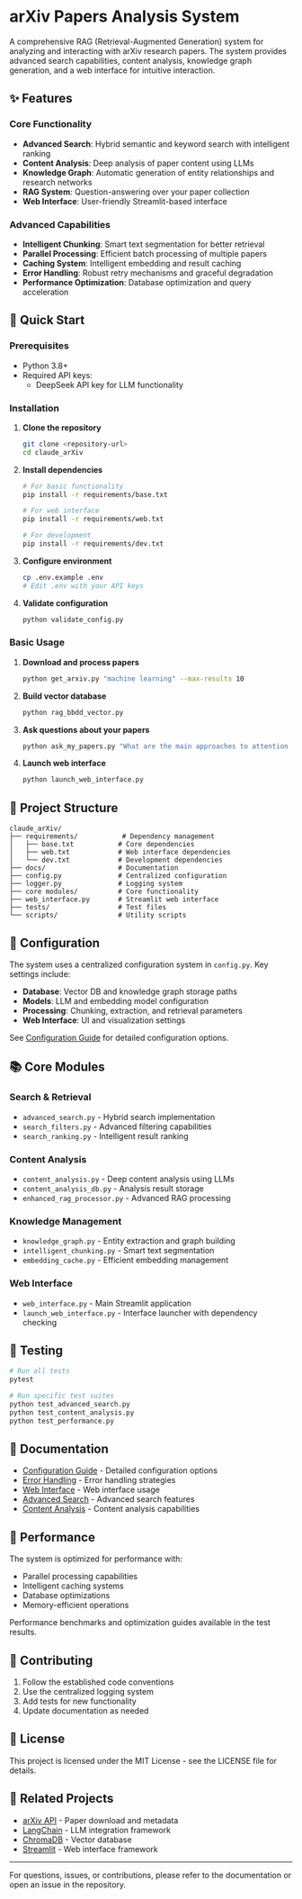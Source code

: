 # arXiv Papers Analysis System

A comprehensive RAG (Retrieval-Augmented Generation) system for analyzing and interacting with arXiv research papers. The system provides advanced search capabilities, content analysis, knowledge graph generation, and a web interface for intuitive interaction.

## ✨ Features

### Core Functionality
- **Advanced Search**: Hybrid semantic and keyword search with intelligent ranking
- **Content Analysis**: Deep analysis of paper content using LLMs
- **Knowledge Graph**: Automatic generation of entity relationships and research networks
- **RAG System**: Question-answering over your paper collection
- **Web Interface**: User-friendly Streamlit-based interface

### Advanced Capabilities
- **Intelligent Chunking**: Smart text segmentation for better retrieval
- **Parallel Processing**: Efficient batch processing of multiple papers
- **Caching System**: Intelligent embedding and result caching
- **Error Handling**: Robust retry mechanisms and graceful degradation
- **Performance Optimization**: Database optimization and query acceleration

## 🚀 Quick Start

### Prerequisites
- Python 3.8+
- Required API keys:
  - DeepSeek API key for LLM functionality

### Installation

1. **Clone the repository**
   ```bash
   git clone <repository-url>
   cd claude_arXiv
   ```

2. **Install dependencies**
   ```bash
   # For basic functionality
   pip install -r requirements/base.txt
   
   # For web interface
   pip install -r requirements/web.txt
   
   # For development
   pip install -r requirements/dev.txt
   ```

3. **Configure environment**
   ```bash
   cp .env.example .env
   # Edit .env with your API keys
   ```

4. **Validate configuration**
   ```bash
   python validate_config.py
   ```

### Basic Usage

1. **Download and process papers**
   ```bash
   python get_arxiv.py "machine learning" --max-results 10
   ```

2. **Build vector database**
   ```bash
   python rag_bbdd_vector.py
   ```

3. **Ask questions about your papers**
   ```bash
   python ask_my_papers.py "What are the main approaches to attention mechanisms?"
   ```

4. **Launch web interface**
   ```bash
   python launch_web_interface.py
   ```

## 📁 Project Structure

```
claude_arXiv/
├── requirements/           # Dependency management
│   ├── base.txt           # Core dependencies
│   ├── web.txt            # Web interface dependencies
│   └── dev.txt            # Development dependencies
├── docs/                  # Documentation
├── config.py              # Centralized configuration
├── logger.py              # Logging system
├── core modules/          # Core functionality
├── web_interface.py       # Streamlit web interface
├── tests/                 # Test files
└── scripts/               # Utility scripts
```

## 🔧 Configuration

The system uses a centralized configuration system in `config.py`. Key settings include:

- **Database**: Vector DB and knowledge graph storage paths
- **Models**: LLM and embedding model configuration
- **Processing**: Chunking, extraction, and retrieval parameters
- **Web Interface**: UI and visualization settings

See [Configuration Guide](README_CONFIG.md) for detailed configuration options.

## 📚 Core Modules

### Search & Retrieval
- `advanced_search.py` - Hybrid search implementation
- `search_filters.py` - Advanced filtering capabilities
- `search_ranking.py` - Intelligent result ranking

### Content Analysis
- `content_analysis.py` - Deep content analysis using LLMs
- `content_analysis_db.py` - Analysis result storage
- `enhanced_rag_processor.py` - Advanced RAG processing

### Knowledge Management
- `knowledge_graph.py` - Entity extraction and graph building
- `intelligent_chunking.py` - Smart text segmentation
- `embedding_cache.py` - Efficient embedding management

### Web Interface
- `web_interface.py` - Main Streamlit application
- `launch_web_interface.py` - Interface launcher with dependency checking

## 🧪 Testing

```bash
# Run all tests
pytest

# Run specific test suites
python test_advanced_search.py
python test_content_analysis.py
python test_performance.py
```

## 📖 Documentation

- [Configuration Guide](README_CONFIG.md) - Detailed configuration options
- [Error Handling](README_ERROR_HANDLING.md) - Error handling strategies
- [Web Interface](README_WEB_INTERFACE.md) - Web interface usage
- [Advanced Search](ADVANCED_SEARCH_README.md) - Advanced search features
- [Content Analysis](CONTENT_ANALYSIS_README.md) - Content analysis capabilities

## 🚀 Performance

The system is optimized for performance with:
- Parallel processing capabilities
- Intelligent caching systems
- Database optimizations
- Memory-efficient operations

Performance benchmarks and optimization guides available in the test results.

## 🤝 Contributing

1. Follow the established code conventions
2. Use the centralized logging system
3. Add tests for new functionality
4. Update documentation as needed

## 📄 License

This project is licensed under the MIT License - see the LICENSE file for details.

## 🔗 Related Projects

- [arXiv API](https://arxiv.org/help/api) - Paper download and metadata
- [LangChain](https://langchain.com/) - LLM integration framework
- [ChromaDB](https://www.trychroma.com/) - Vector database
- [Streamlit](https://streamlit.io/) - Web interface framework

---

For questions, issues, or contributions, please refer to the documentation or open an issue in the repository.
